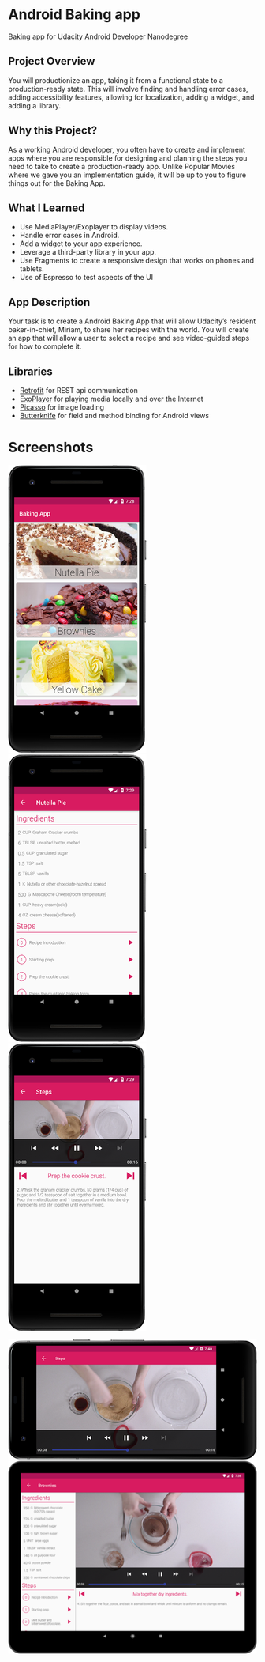 # Android Baking app
Baking app for Udacity Android Developer Nanodegree

## Project Overview
You will productionize an app, taking it from a functional state to a production-ready state. This will involve finding and handling error cases, adding accessibility features, allowing for localization, adding a widget, and adding a library.

## Why this Project?
As a working Android developer, you often have to create and implement apps where you are responsible for designing and planning the steps you need to take to create a production-ready app. Unlike Popular Movies where we gave you an implementation guide, it will be up to you to figure things out for the Baking App.

## What I Learned
- Use MediaPlayer/Exoplayer to display videos.
- Handle error cases in Android.
- Add a widget to your app experience.
- Leverage a third-party library in your app.
- Use Fragments to create a responsive design that works on phones and tablets.
- Use of Espresso to test aspects of the UI

## App Description
Your task is to create a Android Baking App that will allow Udacity’s resident baker-in-chief, Miriam, to share her recipes with the world. You will create an app that will allow a user to select a recipe and see video-guided steps for how to complete it.

## Libraries
- [Retrofit](http://square.github.io/retrofit/) for REST api communication
- [ExoPlayer](https://github.com/google/ExoPlayer) for playing media locally and over the Internet
- [Picasso](http://square.github.io/picasso/) for image loading
- [Butterknife](https://jakewharton.github.io/butterknife/) for field and method binding for Android views

# Screenshots
<img src="https://github.com/simoneconigliaro/android_baking_app/blob/master/screenshot01.png" width="280"/>&nbsp;&nbsp;<img src="https://github.com/simoneconigliaro/android_baking_app/blob/master/screenshot02.png" width="280"/>&nbsp;&nbsp;<img src="https://github.com/simoneconigliaro/android_baking_app/blob/master/screenshot03.png" width="280"/>

<img src="https://github.com/simoneconigliaro/android_baking_app/blob/master/screenshot04.png" width="582"/>

<img src="https://github.com/simoneconigliaro/android_baking_app/blob/master/screenshot05.png" width="800"/>
